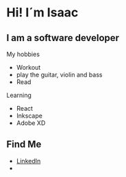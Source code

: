 # Hi! I´m Isaac <br>
## I am a software developer

My hobbies
- Workout
- play the guitar, violin and bass
- Read

Learning
- React
- Inkscape
- Adobe XD

## Find Me
- [LinkedIn](https://www.linkedin.com/in/isaac-god%C3%ADnez-43bb04226)
- 


